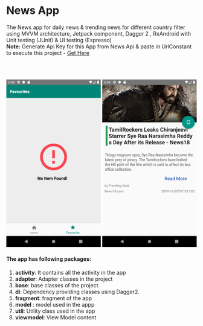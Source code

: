 # News App

The News app for daily news & trending news for different country filter using MVVM architecture, Jetpack component, Dagger 2 , RxAndroid with Unit testing (JUnit) & UI testing (Espresso)<br>
**Note:** Generate Api Key for this App from News Api & paste in UrlConstant to execute this project - [Get Here](https://newsapi.org/register) <br><br>

<br>
<p align="center">
       <img src="img/news_app_sc3.png" width="250">
       <img src="img/news_app_sc4.png" width="250"> 
</p>


#### The app has following packages:
1. **activity**: It contains all the activity in the app
2. **adapter**: Adapter classes in the project
3. **base**: base classes of the project
4. **di**: Dependency providing classes using Dagger2.
5. **fragment**: fragment of the app
6. **model** : model used in the appp
7. **util**: Utility class used in the app
8. **viewmodel**: View Model content 





